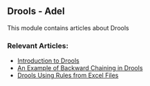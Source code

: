 ## Drools - Adel

This module contains articles about Drools

### Relevant Articles:

- [Introduction to Drools](https://www.baeldung.com/drools)
- [An Example of Backward Chaining in Drools](https://www.baeldung.com/drools-backward-chaining)
- [Drools Using Rules from Excel Files](https://www.baeldung.com/drools-excel)
